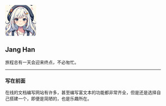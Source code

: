 <link rel="icon" href="../img/1310739.jpg" sizes="16x16" />
<link rel="stylesheet" href="../css/public_catalog.css" />
<div class="container">
      <nav>
        <img src="../img/logo.jpg" alt="头像" />
        <h1 class="logo">Jang Han</h1>
        <p>旅程总有一天会迎来终点，不必匆忙。</p>
      </nav>
</div>



----------------------------

### 写在前面

在线的文档编写网站有许多，甚至编写富文本的功能都非常齐全，但是还是选择自己搭建一个，即便是简陋的，也是乐趣所在。


